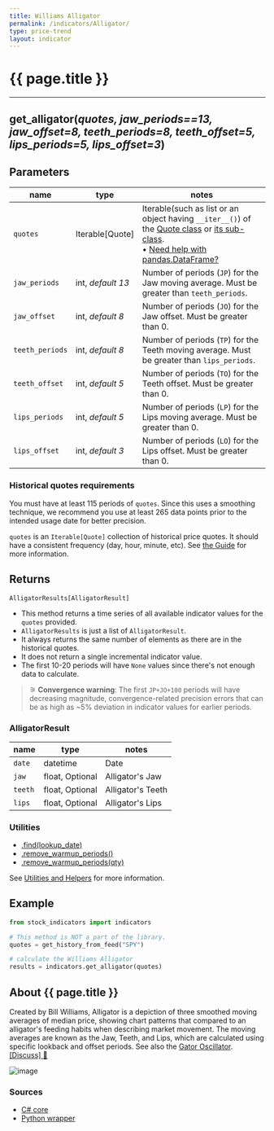 ```yaml
---
title: Williams Alligator
permalink: /indicators/Alligator/
type: price-trend
layout: indicator
---
```


# {{ page.title }}

<hr>

## **get_alligator**(*quotes, jaw_periods==13, jaw_offset=8, teeth_periods=8, teeth_offset=5, lips_periods=5, lips_offset=3*)

## Parameters

| name | type | notes
| -- | -- | --
| `quotes` | Iterable[Quote] | Iterable(such as list or an object having `__iter__()`) of the [Quote class]({{site.baseurl}}/guide/#historical-quotes) or [its sub-class]({{site.baseurl}}/guide/#using-custom-quote-classes). <br><span class='qna-dataframe'> • [Need help with pandas.DataFrame?]({{site.baseurl}}/guide/#using-pandasdataframe)</span>
| `jaw_periods` | int, *default 13* | Number of periods (`JP`) for the Jaw moving average.  Must be greater than `teeth_periods`.
| `jaw_offset` | int, *default 8* | Number of periods (`JO`) for the Jaw offset.  Must be greater than 0.
| `teeth_periods` | int, *default 8* | Number of periods (`TP`) for the Teeth moving average.  Must be greater than `lips_periods`.
| `teeth_offset` | int, *default 5* | Number of periods (`TO`) for the Teeth offset.  Must be greater than 0.
| `lips_periods` | int, *default 5* | Number of periods (`LP`) for the Lips moving average.  Must be greater than 0.
| `lips_offset` | int, *default 3* | Number of periods (`LO`) for the Lips offset.  Must be greater than 0.

### Historical quotes requirements

You must have at least 115 periods of `quotes`. Since this uses a smoothing technique, we recommend you use at least 265 data points prior to the intended usage date for better precision.

`quotes` is an `Iterable[Quote]` collection of historical price quotes.  It should have a consistent frequency (day, hour, minute, etc).  See [the Guide]({{site.baseurl}}/guide/#historical-quotes) for more information.

## Returns

```python
AlligatorResults[AlligatorResult]
```

- This method returns a time series of all available indicator values for the `quotes` provided.
- `AlligatorResults` is just a list of `AlligatorResult`.
- It always returns the same number of elements as there are in the historical quotes.
- It does not return a single incremental indicator value.
- The first 10-20 periods will have `None` values since there's not enough data to calculate.

> &#9886; **Convergence warning**: The first `JP+JO+100` periods will have decreasing magnitude, convergence-related precision errors that can be as high as ~5% deviation in indicator values for earlier periods.

### AlligatorResult

| name | type | notes
| -- |-- |--
| `date` | datetime | Date
| `jaw` | float, Optional | Alligator's Jaw
| `teeth` | float, Optional | Alligator's Teeth
| `lips` | float, Optional | Alligator's Lips

### Utilities

- [.find(lookup_date)]({{site.baseurl}}/utilities#find-indicator-result-by-date)
- [.remove_warmup_periods()]({{site.baseurl}}/utilities#remove-warmup-periods)
- [.remove_warmup_periods(qty)]({{site.baseurl}}/utilities#remove-warmup-periods)

See [Utilities and Helpers]({{site.baseurl}}/utilities#utilities-for-indicator-results) for more information.

## Example

```python
from stock_indicators import indicators

# This method is NOT a part of the library.
quotes = get_history_from_feed("SPY")

# calculate the Williams Alligator
results = indicators.get_alligator(quotes)
```

## About {{ page.title }}

Created by Bill Williams, Alligator is a depiction of three smoothed moving averages of median price, showing chart patterns that compared to an alligator's feeding habits when describing market movement. The moving averages are known as the Jaw, Teeth, and Lips, which are calculated using specific lookback and offset periods.  See also the [Gator Oscillator](../Gator#content).
[[Discuss] &#128172;]({{site.dotnet.repo}}/discussions/385 "Community discussion about this indicator")

![image]({{site.dotnet.charts}}/Alligator.png)

### Sources

- [C# core]({{site.dotnet.src}}/a-d/Alligator/Alligator.Series.cs)
- [Python wrapper]({{site.python.src}}/alligator.py)
